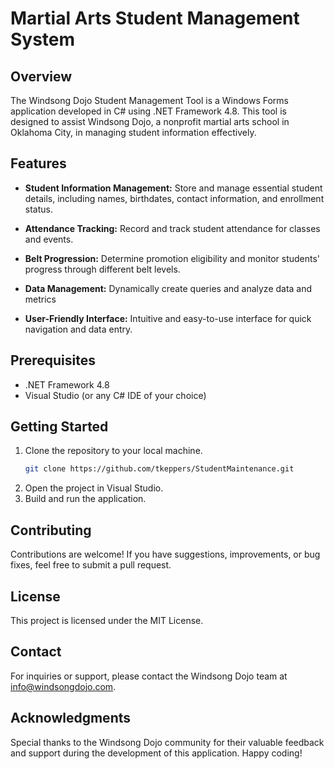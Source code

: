 # Martial Arts Student Management System

## Overview

The Windsong Dojo Student Management Tool is a Windows Forms application developed in C# using .NET Framework 4.8. This tool is designed to assist Windsong Dojo, a nonprofit martial arts school in Oklahoma City, in managing student information effectively.

## Features

- **Student Information Management:** Store and manage essential student details, including names, birthdates, contact information, and enrollment status.

- **Attendance Tracking:** Record and track student attendance for classes and events.

- **Belt Progression:** Determine promotion eligibility and monitor students' progress through different belt levels.
  
- **Data Management:** Dynamically create queries and analyze data and metrics

- **User-Friendly Interface:** Intuitive and easy-to-use interface for quick navigation and data entry.

## Prerequisites

- .NET Framework 4.8
- Visual Studio (or any C# IDE of your choice)

## Getting Started

1. Clone the repository to your local machine.
   ```bash
   git clone https://github.com/tkeppers/StudentMaintenance.git
2. Open the project in Visual Studio.
3. Build and run the application.

## Contributing
Contributions are welcome! If you have suggestions, improvements, or bug fixes, feel free to submit a pull request.

## License
This project is licensed under the MIT License.

## Contact
For inquiries or support, please contact the Windsong Dojo team at info@windsongdojo.com.

## Acknowledgments
Special thanks to the Windsong Dojo community for their valuable feedback and support during the development of this application.
Happy coding!

